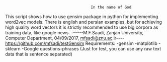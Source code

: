                                           In the name of God
This script shows how to use gensim package in python for implementing word2vec models.
There is english and persian examples, but for achieving high quality word vectors it is strictly
recommended to use big corpora as training data, like google news.
 ------M.F.Saadi, Zanjan University, Computer Department, 04/09/2017, mfsadi@znu.ac.ir----
 				https://github.com/mfsadi/testGensim
 Requirements:
  -gensim
  -matplotlib
  -sklearn
  -Google questions-phrases (Just for test, you can use any raw text data that is sentence separated)
